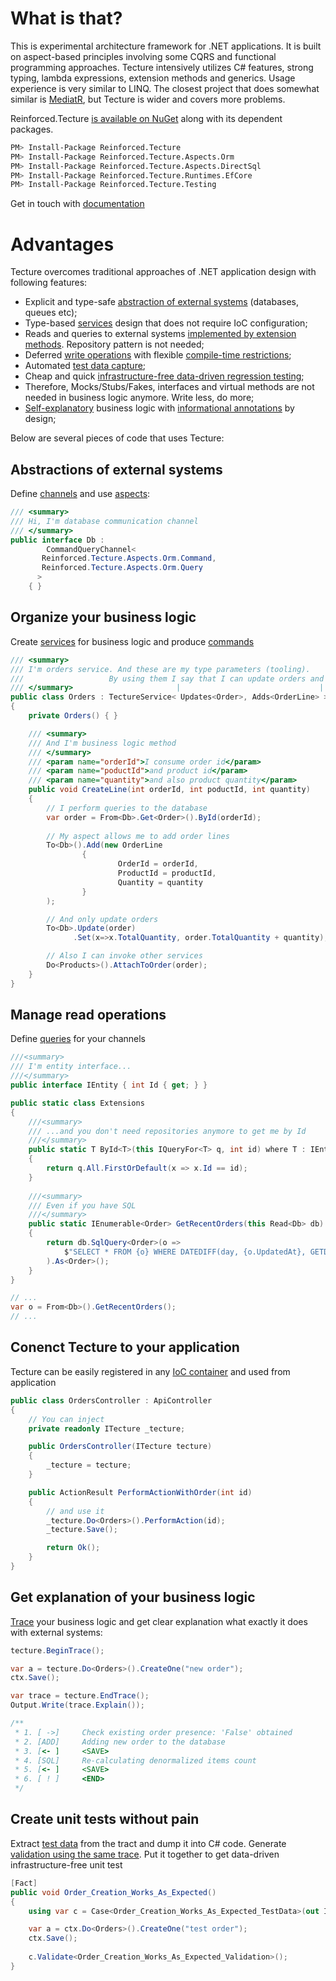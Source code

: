 # What is that?

This is experimental architecture framework for .NET applications. It is built on aspect-based principles involving some CQRS and functional programming approaches. Tecture intensively utilizes C# features, strong typing, lambda expressions, extension methods and generics. Usage experience is very similar to LINQ. The closest project that does somewhat similar is [MediatR](https://github.com/jbogard/MediatR), but Tecture is wider and covers more problems. 

Reinforced.Tecture [is available on NuGet](https://www.nuget.org/packages/Reinforced.Tecture/) along with its dependent packages.

```bash
PM> Install-Package Reinforced.Tecture
PM> Install-Package Reinforced.Tecture.Aspects.Orm
PM> Install-Package Reinforced.Tecture.Aspects.DirectSql
PM> Install-Package Reinforced.Tecture.Runtimes.EfCore
PM> Install-Package Reinforced.Tecture.Testing
```

Get in touch with [documentation](https://github.com/reinforced/Reinforced.Tecture/wiki)

# Advantages

Tecture overcomes traditional approaches of .NET application design with following features:

- Explicit and type-safe [abstraction of external systems](https://github.com/reinforced/Reinforced.Tecture/wiki/Channels) (databases, queues etc);
- Type-based [services](https://github.com/reinforced/Reinforced.Tecture/wiki/Services) design that does not require IoC configuration;
- Reads and queries to external systems [implemented by extension methods](https://github.com/reinforced/Reinforced.Tecture/wiki/Queries). Repository pattern is not needed;
- Deferred [write operations](https://github.com/reinforced/Reinforced.Tecture/wiki/Commands) with flexible [compile-time restrictions](https://github.com/reinforced/Reinforced.Tecture/wiki/Aspects);
- Automated [test data capture](https://github.com/reinforced/Reinforced.Tecture/wiki/Test-Data);
- Cheap and quick [infrastructure-free data-driven regression testing](https://github.com/reinforced/Reinforced.Tecture/wiki/Unit-Test);
- Therefore, Mocks/Stubs/Fakes, interfaces and virtual methods are not needed in business logic anymore. Write less, do more;
- [Self-explanatory](https://github.com/reinforced/Reinforced.Tecture/wiki/Tracing) business logic with [informational annotations](https://github.com/reinforced/Reinforced.Tecture/wiki/Describe) by design;

Below are several pieces of code that uses Tecture:

## Abstractions of external systems 
Define [channels](https://github.com/reinforced/Reinforced.Tecture/wiki/Channels) and use [aspects](https://github.com/reinforced/Reinforced.Tecture/wiki/Aspects):

```csharp
/// <summary>
/// Hi, I'm database communication channel
/// </summary>
public interface Db :
        CommandQueryChannel<
	   Reinforced.Tecture.Aspects.Orm.Command, 
	   Reinforced.Tecture.Aspects.Orm.Query
	  >
    { }
```

## Organize your business logic 
Create [services](https://github.com/reinforced/Reinforced.Tecture/wiki/Services) for business logic and produce [commands](https://github.com/reinforced/Reinforced.Tecture/wiki/Commands)

```csharp
/// <summary>
/// I'm orders service. And these are my type parameters (tooling). 
///	                  By using them I say that I can update orders and add order lines
/// </summary>                       |                               |
public class Orders : TectureService< Updates<Order>, Adds<OrderLine> >
{
	private Orders() { }

	/// <summary>
	/// And I'm business logic method
	/// </summary>
	/// <param name="orderId">I consume order id</param>
	/// <param name="poductId">and product id</param>
	/// <param name="quantity">and also product quantity</param>
	public void CreateLine(int orderId, int poductId, int quantity)
	{
		// I perform queries to the database
		var order = From<Db>.Get<Order>().ById(orderId);
		
		// My aspect allows me to add order lines
		To<Db>().Add(new OrderLine
				{
						OrderId = orderId,
						ProductId = productId,
						Quantity = quantity
				}
		);

		// And only update orders
		To<Db>.Update(order)
		      .Set(x=>x.TotalQuantity, order.TotalQuantity + quantity);

		// Also I can invoke other services
		Do<Products>().AttachToOrder(order);
	}
}
```

## Manage read operations 
Define [queries](https://github.com/reinforced/Reinforced.Tecture/wiki/Queries) for your channels

```csharp
///<summary>
/// I'm entity interface...
///</summary>
public interface IEntity { int Id { get; } }

public static class Extensions
{
	///<summary>
	/// ...and you don't need repositories anymore to get me by Id
	///</summary>
	public static T ById<T>(this IQueryFor<T> q, int id) where T : IEntity
	{
		return q.All.FirstOrDefault(x => x.Id == id);
	}
	
	///<summary>
	/// Even if you have SQL
	///</summary>
	public static IEnumerable<Order> GetRecentOrders(this Read<Db> db)
	{
		return db.SqlQuery<Order>(o => 
			$"SELECT * FROM {o} WHERE DATEDIFF(day, {o.UpdatedAt}, GETDATE()) < 30"
		).As<Order>();
	}
}

// ... 
var o = From<Db>().GetRecentOrders();
// ...
```

## Conenct Tecture to your application 
Tecture can be easily registered in any [IoC container](https://github.com/reinforced/Reinforced.Tecture/wiki/Ioc) and used from application

```csharp
public class OrdersController : ApiController
{
	// You can inject
	private readonly ITecture _tecture;

	public OrdersController(ITecture tecture)
	{
		_tecture = tecture;
	}

	public ActionResult PerformActionWithOrder(int id)
	{
		// and use it  
		_tecture.Do<Orders>().PerformAction(id);
		_tecture.Save();

		return Ok();
	}
}
```

## Get explanation of your business logic
[Trace](https://github.com/reinforced/Reinforced.Tecture/wiki/Tracing) your business logic and get clear explanation what exactly it does with external systems:

```csharp
tecture.BeginTrace();

var a = tecture.Do<Orders>().CreateOne("new order");
ctx.Save();

var trace = tecture.EndTrace();
Output.Write(trace.Explain());

/**
 * 1. [ ->] 	Check existing order presence: 'False' obtained
 * 2. [ADD] 	Adding new order to the database
 * 3. [<- ] 	<SAVE>
 * 4. [SQL] 	Re-calculating denormalized items count
 * 5. [<- ] 	<SAVE>
 * 6. [ ! ] 	<END>
 */
```

## Create unit tests without pain
Extract [test data](https://github.com/reinforced/Reinforced.Tecture/wiki/Test-Data) from the tract and dump it into C# code. Generate [validation using the same trace](https://github.com/reinforced/Reinforced.Tecture/wiki/Generate-Validation). Put it together to get data-driven infrastructure-free unit test

```csharp
[Fact]
public void Order_Creation_Works_As_Expected()
{
	using var c = Case<Order_Creation_Works_As_Expected_TestData>(out ITecture ctx);

	var a = ctx.Do<Orders>().CreateOne("test order");
	ctx.Save();
	
	c.Validate<Order_Creation_Works_As_Expected_Validation>();
}
```

